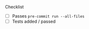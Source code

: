 <!--
Thanks for submitting a PR, your contribution is really appreciated!
Below are a few things we ask you kindly to self-check before getting a review. Remove checks that are not relevant.
-->

Checklist

- [ ] Passes `pre-commit run --all-files`
- [ ] Tests added / passed

<!--
Please note any issues this fixes using [closing keywords]( https://help.github.com/articles/closing-issues-using-keywords/ ):
-->

<!--
Please add any other relevant info below:
-->
